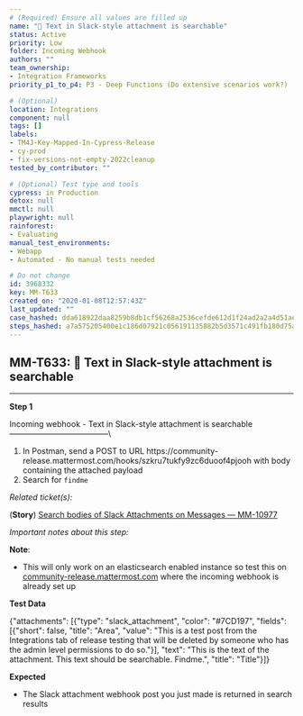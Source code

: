 ```yaml
---
# (Required) Ensure all values are filled up
name: "🚀 Text in Slack-style attachment is searchable"
status: Active
priority: Low
folder: Incoming Webhook
authors: ""
team_ownership:
- Integration Frameworks
priority_p1_to_p4: P3 - Deep Functions (Do extensive scenarios work?)

# (Optional)
location: Integrations
component: null
tags: []
labels:
- TM4J-Key-Mapped-In-Cypress-Release
- cy-prod
- fix-versions-not-empty-2022cleanup
tested_by_contributor: ""

# (Optional) Test type and tools
cypress: in Production
detox: null
mmctl: null
playwright: null
rainforest:
- Evaluating
manual_test_environments:
- Webapp
- Automated - No manual tests needed

# Do not change
id: 3968332
key: MM-T633
created_on: "2020-01-08T12:57:43Z"
last_updated: ""
case_hashed: dda618922daa8259b8db1cf56268a2536cefde612d1f24ad2a2a4d51ae660e863c44c60a7cf6613521a327b26178fdd9
steps_hashed: a7a575205400e1c186d07921c056191135882b5d3571c491fb180d75aa53309059494be32990a4cf303b051db30674dd
---
```


<!-- (Auto-generated) Based on frontmatter's "key" and "name" -->

## MM-T633: 🚀 Text in Slack-style attachment is searchable

---

**Step 1**

Incoming webhook - Text in Slack-style attachment is searchable\
–––––––––––––––––––––––––\\

1. In Postman, send a POST to URL https\://community-release.mattermost.com/hooks/szkru7tukfy9zc6duoof4pjooh with body containing the attached payload
2. Search for `findme`

_Related ticket(s):_

(**Story**) [Search bodies of Slack Attachments on Messages — MM-10977](https://mattermost.atlassian.net/browse/MM-10977)

_Important notes about this step:_

**Note**:

- This will only work on an elasticsearch enabled instance so test this on [community-release.mattermost.com](https://community-release.mattermost.com/core/channels/qa-private) where the incoming webhook is already set up

**Test Data**

{"attachments": \[{"type": "slack\_attachment", "color": "#7CD197", "fields": \[{"short": false, "title": "Area", "value": "This is a test post from the Integrations tab of release testing that will be deleted by someone who has the admin level permissions to do so."}], "text": "This is the text of the attachment. This text should be searchable. Findme.", "title": "Title"}]}

**Expected**

- The Slack attachment webhook post you just made is returned in search results
